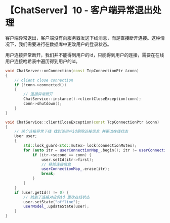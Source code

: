 # 【ChatServer】10 - 客户端异常退出处理


客户端异常退出，客户端没有向服务器发送下线消息，而是直接断开连接。这种情况下，我们需要进行在数据库中更改用户的登录状态。

用户连接异常断开，我们并不能得到用户的id，只能得到用户的连接，需要在在线用户连接哈希表中遍历得到用户的id。

```cpp
void ChatServer::onConnection(const TcpConnectionPtr &conn)
{
    // client close connection
    if (!conn->connected())
    {
        // 连接异常断开
        ChatService::instance()->clientCloseException(conn);
        conn->shutdown();
    }
}
```


```cpp
void ChatService::clientCloseException(const TcpConnectionPtr &conn)
{
    // 某个连接异常下线 找到该用户id删除连接信息 并更改在线状态
    User user;
    {
        std::lock_guard<std::mutex> lock(connectionMutex);
        for (auto itr = userConnectionMap_.begin(); itr != userConnectionMap_.end(); ++ itr) {
            if (itr->second == conn) {
                user.setId(itr->first);
                // 移除连接信息
                userConnectionMap_.erase(itr);
                break;
            }
        }
    }
    if (user.getId() != 0) {
        // 找到了连接对应的id 更改在线状态
        user.setState("offline");
        userModel_.updateState(user);
    }
}

```
